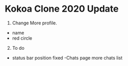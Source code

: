 # Kokoa Clone 2020 Update

1. Change More profile.

- name
- red circle

2. To do

- status bar position fixed
  -Chats page more chats list
